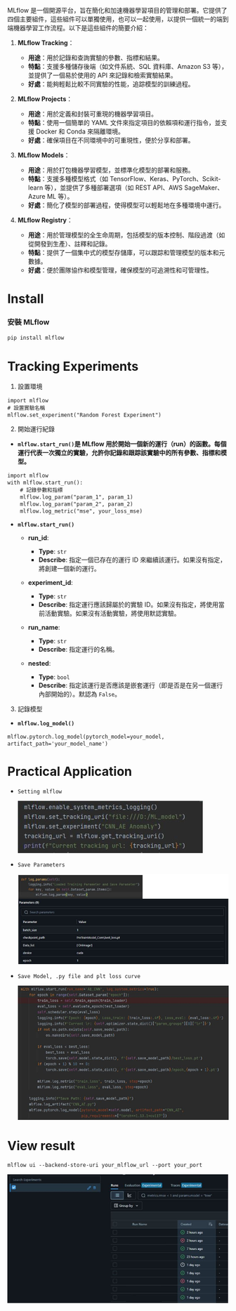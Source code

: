 MLflow 是一個開源平台，旨在簡化和加速機器學習項目的管理和部署。它提供了四個主要組件，這些組件可以單獨使用，也可以一起使用，以提供一個統一的端到端機器學習工作流程。以下是這些組件的簡要介紹：

1. **MLflow Tracking**：
   - **用途**：用於記錄和查詢實驗的參數、指標和結果。
   - **特點**：支援多種儲存後端（如文件系統、SQL 資料庫、Amazon S3 等），並提供了一個易於使用的 API 來記錄和檢索實驗結果。
   - **好處**：能夠輕鬆比較不同實驗的性能，追踪模型的訓練過程。

2. **MLflow Projects**：
   - **用途**：用於定義和封裝可重現的機器學習項目。
   - **特點**：使用一個簡單的 YAML 文件來指定項目的依賴項和運行指令，並支援 Docker 和 Conda 來隔離環境。
   - **好處**：確保項目在不同環境中的可重現性，便於分享和部署。

3. **MLflow Models**：
   - **用途**：用於打包機器學習模型，並標準化模型的部署和服務。
   - **特點**：支援多種模型格式（如 TensorFlow、Keras、PyTorch、Scikit-learn 等），並提供了多種部署選項（如 REST API、AWS SageMaker、Azure ML 等）。
   - **好處**：簡化了模型的部署過程，使得模型可以輕鬆地在多種環境中運行。

4. **MLflow Registry**：
   - **用途**：用於管理模型的全生命周期，包括模型的版本控制、階段過渡（如從開發到生產）、註釋和記錄。
   - **特點**：提供了一個集中式的模型存儲庫，可以跟踪和管理模型的版本和元數據。
   - **好處**：便於團隊協作和模型管理，確保模型的可追溯性和可管理性。

# Install

### 安裝 MLflow
```sh
pip install mlflow
```

# Tracking Experiments
1. 設置環境
```python=
import mlflow
# 設置實驗名稱
mlflow.set_experiment("Random Forest Experiment")
```
2. 開始運行紀錄
- **`mlflow.start_run()`是 MLflow 用於開始一個新的運行（run）的函數。每個運行代表一次獨立的實驗，允許你記錄和跟踪該實驗中的所有參數、指標和模型。**
```python=
import mlflow
with mlflow.start_run():
    # 記錄參數和指標
    mlflow.log_param("param_1", param_1)
    mlflow.log_param("param_2", param_2)
    mlflow.log_metric("mse", your_loss_mse)
```
- **`mlflow.start_run()`**
  - **run_id**: 
    - **Type**: `str` 
    - **Describe**: 指定一個已存在的運行 ID 來繼續該運行。如果沒有指定，將創建一個新的運行。
  
  - **experiment_id**: 
    - **Type**: `str` 
    - **Describe**: 指定運行應該歸屬於的實驗 ID。如果沒有指定，將使用當前活動實驗。如果沒有活動實驗，將使用默認實驗。
  
  - **run_name**: 
    - **Type**: `str` 
    - **Describe**: 指定運行的名稱。
  
  - **nested**: 
    - **Type**: `bool` 
    - **Describe**: 指定該運行是否應該是嵌套運行（即是否是在另一個運行內部開始的）。默認為 `False`。
    
3. 記錄模型
- **`mlflow.log_model()`**
```python=
mlflow.pytorch.log_model(pytorch_model=your_model, artifact_path='your_model_name')
```
# Practical Application
- `Setting mlflow` 
    <p float="left">
        <img src="ReadmeImg/Setting.JPG" />
    </p>
  

- `Save Parameters`
    <p float="left">
        <img src="ReadmeImg/MixSetting.JPG" />
    </p>
  

- `Save Model, .py file and plt loss curve`
    <p float="left">
        <img src="ReadmeImg/RunMlflow.JPG" />
    </p>

# View result
```shell=
mlflow ui --backend-store-uri your_mlflow_url --port your_port
```
<p float="left">
    <img src="ReadmeImg/MLFlow_UI.JPG" />
</p>